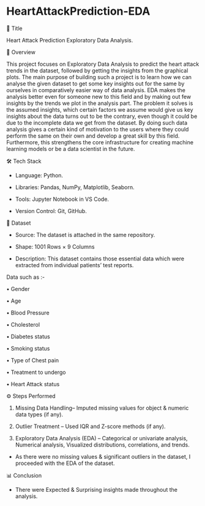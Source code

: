 # HeartAttackPrediction-EDA

🚀 Title

Heart Attack Prediction Exploratory Data Analysis.


📌 Overview

This project focuses on Exploratory Data Analysis to predict the heart attack trends in the dataset, followed by getting the insights from the graphical plots.
The main purpose of building such a project is to learn how we can analyse the given dataset to get some key insights out for the same by ourselves in comparatively easier way of data analysis. EDA makes the analysis better even for someone new to this field and by making out few insights by the trends we plot in the analysis part.
The problem it solves is the assumed insights, which certain factors we assume would give us key insights about the data turns out to be the contrary, even though it could be due to the incomplete data we get from the dataset. 
By doing such data analysis gives a certain kind of motivation to the users where they could perform the same on their own and develop a great skill by this field. Furthermore, this strengthens the core infrastructure for creating machine learning models or be a data scientist in the future.


🛠 Tech Stack

- Language: Python.

- Libraries: Pandas, NumPy, Matplotlib, Seaborn.

- Tools: Jupyter Notebook in VS Code.

- Version Control: Git, GitHub.


📂 Dataset

- Source: The dataset is attached in the same repository.

- Shape: 1001 Rows × 9 Columns

- Description: This dataset contains those essential data which were extracted from individual patients’ test reports.
  

Data such as :- 

•	Gender

•	Age

•	Blood Pressure 

•	Cholesterol

•	Diabetes status 

•	Smoking status 

•	Type of Chest pain 

•	Treatment to undergo 

•	Heart Attack status


⚙️ Steps Performed


1. Missing Data Handling– Imputed missing values for object & numeric data types (if any).

2. Outlier Treatment – Used IQR and Z-score methods (if any).

3. Exploratory Data Analysis (EDA) – Categorical or univariate analysis, Numerical analysis, Visualized distributions, correlations, and trends.

-	As there were no missing values & significant outliers in the dataset, I proceeded with the EDA of the dataset. 

📊 Conclusion

- There were Expected & Surprising insights made throughout the analysis.


